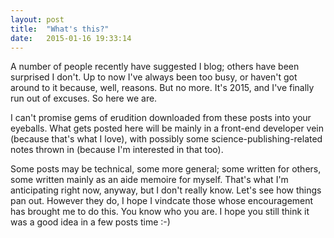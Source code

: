 ```yaml
---
layout: post
title:  "What's this?"
date:   2015-01-16 19:33:14
---
```


A number of people recently have suggested I blog; others have been surprised I don't. Up to now I've always been too busy, or haven't got around to it because, well,  reasons. But no more. It's 2015, and I've finally run out of excuses. So here we are.

I can't promise gems of erudition downloaded from these posts into your eyeballs. What gets posted here will be mainly in a front-end developer vein (because that's what I love), with possibly some science-publishing-related notes thrown in (because I'm interested in that too).

Some posts may be technical, some more general; some written for others, some written mainly as an aide memoire for myself. That's what I'm anticipating right now, anyway, but I don't really know. Let's see how things pan out. However they do, I hope I vindcate those whose encouragement has brought me to do this. You know who you are. I hope you still think it was a good idea in a few posts time :-)
